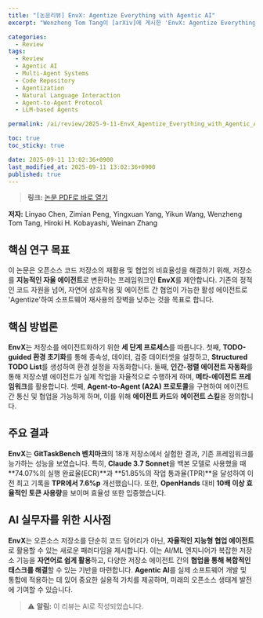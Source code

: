 ```yaml
---
title: "[논문리뷰] EnvX: Agentize Everything with Agentic AI"
excerpt: "Wenzheng Tom Tang이 [arXiv]에 게시한 'EnvX: Agentize Everything with Agentic AI' 논문에 대한 자세한 리뷰입니다."

categories:
  - Review
tags:
  - Review
  - Agentic AI
  - Multi-Agent Systems
  - Code Repository
  - Agentization
  - Natural Language Interaction
  - Agent-to-Agent Protocol
  - LLM-based Agents

permalink: /ai/review/2025-9-11-EnvX_Agentize_Everything_with_Agentic_AI/

toc: true
toc_sticky: true

date: 2025-09-11 13:02:36+0900
last_modified_at: 2025-09-11 13:02:36+0900
published: true
---
```

> **링크:** [논문 PDF로 바로 열기](https://arxiv.org/abs/2509.08088)

**저자:** Linyao Chen, Zimian Peng, Yingxuan Yang, Yikun Wang, Wenzheng Tom Tang, Hiroki H. Kobayashi, Weinan Zhang



## 핵심 연구 목표
이 논문은 오픈소스 코드 저장소의 재활용 및 협업의 비효율성을 해결하기 위해, 저장소를 **지능적인 자율 에이전트**로 변환하는 프레임워크인 **EnvX**를 제안합니다. 기존의 정적인 코드 자원을 넘어, 자연어 상호작용 및 에이전트 간 협업이 가능한 활성 에이전트로 'Agentize'하여 소프트웨어 재사용의 장벽을 낮추는 것을 목표로 합니다.

## 핵심 방법론
**EnvX**는 저장소를 에이전트화하기 위한 **세 단계 프로세스**를 따릅니다. 첫째, **TODO-guided 환경 초기화**를 통해 종속성, 데이터, 검증 데이터셋을 설정하고, **Structured TODO List**를 생성하여 환경 설정을 자동화합니다. 둘째, **인간-정렬 에이전트 자동화**를 통해 저장소별 에이전트가 실제 작업을 자율적으로 수행하게 하며, **메타-에이전트 프레임워크**를 활용합니다. 셋째, **Agent-to-Agent (A2A) 프로토콜**을 구현하여 에이전트 간 통신 및 협업을 가능하게 하며, 이를 위해 **에이전트 카드**와 **에이전트 스킬**을 정의합니다.

## 주요 결과
**EnvX**는 **GitTaskBench 벤치마크**의 18개 저장소에서 실험한 결과, 기존 프레임워크를 능가하는 성능을 보였습니다. 특히, **Claude 3.7 Sonnet**을 백본 모델로 사용했을 때 **74.07%의 실행 완료율(ECR)**과 **51.85%의 작업 통과율(TPR)**을 달성하여 이전 최고 기록을 **TPR에서 7.6%p** 개선했습니다. 또한, **OpenHands** 대비 **10배 이상 효율적인 토큰 사용량**을 보이며 효율성 또한 입증했습니다.

## AI 실무자를 위한 시사점
**EnvX**는 오픈소스 저장소를 단순히 코드 덩어리가 아닌, **자율적인 지능형 협업 에이전트**로 활용할 수 있는 새로운 패러다임을 제시합니다. 이는 AI/ML 엔지니어가 복잡한 저장소 기능을 **자연어로 쉽게 활용**하고, 다양한 저장소 에이전트 간의 **협업을 통해 복합적인 태스크를 해결**할 수 있는 기반을 마련합니다. **Agentic AI**를 실제 소프트웨어 개발 및 통합에 적용하는 데 있어 중요한 실용적 가치를 제공하며, 미래의 오픈소스 생태계 발전에 기여할 수 있습니다.

> ⚠️ **알림:** 이 리뷰는 AI로 작성되었습니다.